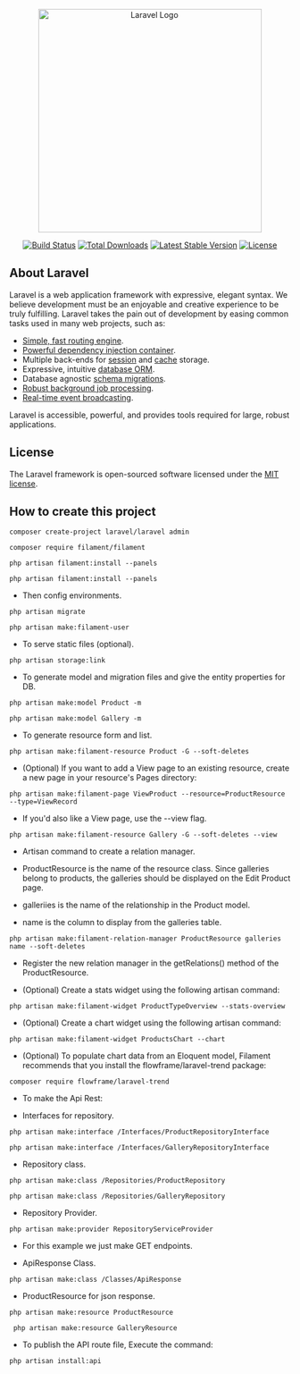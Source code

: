 <p align="center"><a href="https://laravel.com" target="_blank"><img src="https://raw.githubusercontent.com/laravel/art/master/logo-lockup/5%20SVG/2%20CMYK/1%20Full%20Color/laravel-logolockup-cmyk-red.svg" width="400" alt="Laravel Logo"></a></p>

<p align="center">
<a href="https://github.com/laravel/framework/actions"><img src="https://github.com/laravel/framework/workflows/tests/badge.svg" alt="Build Status"></a>
<a href="https://packagist.org/packages/laravel/framework"><img src="https://img.shields.io/packagist/dt/laravel/framework" alt="Total Downloads"></a>
<a href="https://packagist.org/packages/laravel/framework"><img src="https://img.shields.io/packagist/v/laravel/framework" alt="Latest Stable Version"></a>
<a href="https://packagist.org/packages/laravel/framework"><img src="https://img.shields.io/packagist/l/laravel/framework" alt="License"></a>
</p>

## About Laravel

Laravel is a web application framework with expressive, elegant syntax. We believe development must be an enjoyable and creative experience to be truly fulfilling. Laravel takes the pain out of development by easing common tasks used in many web projects, such as:

- [Simple, fast routing engine](https://laravel.com/docs/routing).
- [Powerful dependency injection container](https://laravel.com/docs/container).
- Multiple back-ends for [session](https://laravel.com/docs/session) and [cache](https://laravel.com/docs/cache) storage.
- Expressive, intuitive [database ORM](https://laravel.com/docs/eloquent).
- Database agnostic [schema migrations](https://laravel.com/docs/migrations).
- [Robust background job processing](https://laravel.com/docs/queues).
- [Real-time event broadcasting](https://laravel.com/docs/broadcasting).

Laravel is accessible, powerful, and provides tools required for large, robust applications.

## License

The Laravel framework is open-sourced software licensed under the [MIT license](https://opensource.org/licenses/MIT).


## How to create this project

```console
composer create-project laravel/laravel admin
```

```console
composer require filament/filament
```

```console
php artisan filament:install --panels
```

```console
php artisan filament:install --panels
```

- Then config environments.

```console
php artisan migrate
```

```console
php artisan make:filament-user
```

- To serve static files (optional).

```console
php artisan storage:link
```

- To generate model and migration files and give the entity properties for DB.

```console
php artisan make:model Product -m
```

```console
php artisan make:model Gallery -m
```

- To generate resource form and list.

```console
php artisan make:filament-resource Product -G --soft-deletes
```

- (Optional) If you want to add a View page to an existing resource, create a new page in your resource's Pages directory:

```console
php artisan make:filament-page ViewProduct --resource=ProductResource --type=ViewRecord
```

- If you'd also like a View page, use the --view flag.

```console
php artisan make:filament-resource Gallery -G --soft-deletes --view
```

- Artisan command to create a relation manager.

- ProductResource is the name of the resource class. Since galleries belong to products, the galleries should be displayed on the Edit Product page.

- galleriies is the name of the relationship in the Product model.

- name is the column to display from the galleries table.

```console
php artisan make:filament-relation-manager ProductResource galleries name --soft-deletes
```

- Register the new relation manager in the getRelations() method of the ProductResource.

- (Optional) Create a stats widget using the following artisan command:

```console
php artisan make:filament-widget ProductTypeOverview --stats-overview
```

- (Optional) Create a chart widget using the following artisan command:

```console
php artisan make:filament-widget ProductsChart --chart
```

- (Optional) To populate chart data from an Eloquent model, Filament recommends that you install the flowframe/laravel-trend package:

```console
composer require flowframe/laravel-trend
```

- To make the Api Rest:

- Interfaces for repository.

```console
php artisan make:interface /Interfaces/ProductRepositoryInterface
```

```console
php artisan make:interface /Interfaces/GalleryRepositoryInterface
```

- Repository class.

```console
php artisan make:class /Repositories/ProductRepository
```

```console
php artisan make:class /Repositories/GalleryRepository
```

- Repository Provider.

```console
php artisan make:provider RepositoryServiceProvider
```

- For this example we just make GET endpoints.

- ApiResponse Class.

```console
php artisan make:class /Classes/ApiResponse
```

- ProductResource for json response.

```console
php artisan make:resource ProductResource
```

```console
 php artisan make:resource GalleryResource
```

- To publish the API route file, Execute the command:

```console
php artisan install:api
```
